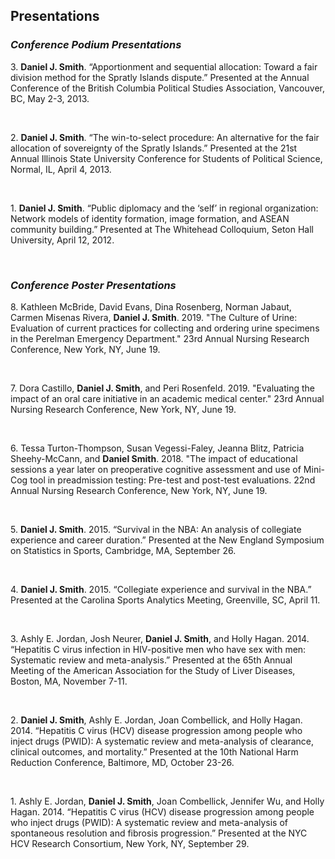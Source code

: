 ## Presentations

### *Conference Podium Presentations*

3\.	**Daniel J. Smith**. “Apportionment and sequential allocation: Toward a fair division method for the Spratly Islands dispute.” Presented at the Annual Conference of the British Columbia Political Studies Association, Vancouver, BC, May 2-3, 2013.

<br />

2\. **Daniel J. Smith**. “The win-to-select procedure: An alternative for the fair allocation of sovereignty of the Spratly Islands.” Presented at the 21st Annual Illinois State University Conference for Students of Political Science, Normal, IL, April 4, 2013.

<br />

1\. **Daniel J. Smith**. “Public diplomacy and the ‘self’ in regional organization: Network models of identity formation, image formation, and ASEAN community building.” Presented at The Whitehead Colloquium, Seton Hall University, April 12, 2012.

<br />

### *Conference Poster Presentations*

8\. Kathleen McBride, David Evans, Dina Rosenberg, Norman Jabaut, Carmen Misenas Rivera, **Daniel J. Smith**. 2019. "The Culture of Urine: Evaluation of current practices for collecting and ordering urine specimens in the Perelman Emergency Department." 23rd Annual Nursing Research Conference, New York, NY, June 19.

<br />

7\. Dora Castillo, **Daniel J. Smith**, and Peri Rosenfeld. 2019. "Evaluating the impact of an oral care initiative in an academic medical center." 23rd Annual Nursing Research Conference, New York, NY, June 19.

<br /> 

6\. Tessa Turton-Thompson, Susan Vegessi-Faley, Jeanna Blitz, Patricia Sheehy-McCann, and **Daniel Smith**. 2018. "The impact of educational sessions a year later on preoperative cognitive assessment and use of Mini-Cog tool in preadmission testing: Pre-test and post-test evaluations. 22nd Annual Nursing Research Conference, New York, NY, June 19. 

<br />

5\. **Daniel J. Smith**. 2015. “Survival in the NBA: An analysis of collegiate experience and career duration.” Presented at the New England Symposium on Statistics in Sports, Cambridge, MA, September 26.

<br />

4\.	**Daniel J. Smith**. 2015. “Collegiate experience and survival in the NBA.” Presented at the Carolina Sports Analytics Meeting, Greenville, SC, April 11.

<br />

3\. Ashly E. Jordan, Josh Neurer, **Daniel J. Smith**, and Holly Hagan. 2014. “Hepatitis C virus infection in HIV-positive men who have sex with men: Systematic review and meta-analysis.” Presented at the 65th Annual Meeting of the American Association for the Study of Liver Diseases, Boston, MA, November 7-11. 

<br />

2\.	**Daniel J. Smith**, Ashly E. Jordan, Joan Combellick, and Holly Hagan. 2014. “Hepatitis C virus (HCV) disease progression among people who inject drugs (PWID): A systematic review and meta-analysis of clearance, clinical outcomes, and mortality.” Presented at the 10th National Harm Reduction Conference, Baltimore, MD, October 23-26.

<br />

1\.	Ashly E. Jordan, **Daniel J. Smith**, Joan Combellick, Jennifer Wu, and Holly Hagan. 2014. “Hepatitis C virus (HCV) disease progression among people who inject drugs (PWID): A systematic review and meta-analysis of spontaneous resolution and fibrosis progression.” Presented at the NYC HCV Research Consortium, New York, NY, September 29.
